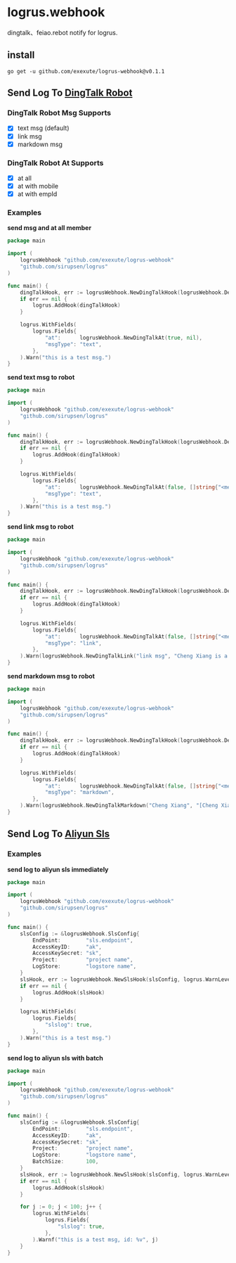 # logrus.webhook

dingtalk、feiao.rebot notify for logrus.

## install

```shell
go get -u github.com/exexute/logrus-webhook@v0.1.1
```

## Send Log To [DingTalk Robot](https://open.dingtalk.com/document/group/call-robot-api-operations)

### DingTalk Robot Msg Supports

- [x] text msg (default)
- [x] link msg
- [x] markdown msg

### DingTalk Robot At Supports

- [x] at all
- [x] at with mobile
- [x] at with empId

### Examples

**send msg and at all member**

```go
package main

import (
	logrusWebhook "github.com/exexute/logrus-webhook"
	"github.com/sirupsen/logrus"
)

func main() {
	dingTalkHook, err := logrusWebhook.NewDingTalkHook(logrusWebhook.DefaultDingTalkApi, "<ding_robot_token>", "<ding_robot_secret>", logrus.WarnLevel)
	if err == nil {
		logrus.AddHook(dingTalkHook)
	}

	logrus.WithFields(
		logrus.Fields{
			"at":      logrusWebhook.NewDingTalkAt(true, nil),
			"msgType": "text",
		},
	).Warn("this is a test msg.")
}

```

**send text msg to robot**

```go
package main

import (
	logrusWebhook "github.com/exexute/logrus-webhook"
	"github.com/sirupsen/logrus"
)

func main() {
	dingTalkHook, err := logrusWebhook.NewDingTalkHook(logrusWebhook.DefaultDingTalkApi, "<ding_robot_token>", "<ding_robot_secret>", logrus.WarnLevel)
	if err == nil {
		logrus.AddHook(dingTalkHook)
	}

	logrus.WithFields(
		logrus.Fields{
			"at":      logrusWebhook.NewDingTalkAt(false, []string{"<member-mobile>"}),
			"msgType": "text",
		},
	).Warn("this is a test msg.")
}

```

**send link msg to robot**

```go
package main

import (
	logrusWebhook "github.com/exexute/logrus-webhook"
	"github.com/sirupsen/logrus"
)

func main() {
	dingTalkHook, err := logrusWebhook.NewDingTalkHook(logrusWebhook.DefaultDingTalkApi, "<ding_robot_token>", "<ding_robot_secret>", logrus.WarnLevel)
	if err == nil {
		logrus.AddHook(dingTalkHook)
	}

	logrus.WithFields(
		logrus.Fields{
			"at":      logrusWebhook.NewDingTalkAt(false, []string{"<member-mobile>"}),
			"msgType": "link",
		},
	).Warn(logrusWebhook.NewDingTalkLink("link msg", "Cheng Xiang is a singer I like very much", "https://img.mp.itc.cn/q_70,c_zoom,w_640/upload/20170615/c37f702fb76e4e64aaa12a85e6b0ae43_th.jpg", "https://baike.baidu.com/item/%E7%A8%8B%E5%93%8D/6058905").String())
}

```

**send markdown msg to robot**

```go
package main

import (
	logrusWebhook "github.com/exexute/logrus-webhook"
	"github.com/sirupsen/logrus"
)

func main() {
	dingTalkHook, err := logrusWebhook.NewDingTalkHook(logrusWebhook.DefaultDingTalkApi, "<ding_robot_token>", "<ding_robot_secret>", logrus.WarnLevel)
	if err == nil {
		logrus.AddHook(dingTalkHook)
	}

	logrus.WithFields(
		logrus.Fields{
			"at":      logrusWebhook.NewDingTalkAt(false, []string{"<member-mobile>"}),
			"msgType": "markdown",
		},
	).Warn(logrusWebhook.NewDingTalkMarkdown("Cheng Xiang", "[Cheng Xiang](https://baike.baidu.com/item/%E7%A8%8B%E5%93%8D/6058905) is a singer I like very much. ![](https://img.mp.itc.cn/q_70,c_zoom,w_640/upload/20170615/c37f702fb76e4e64aaa12a85e6b0ae43_th.jpg)").String())
}

```

## Send Log To [Aliyun Sls](https://help.aliyun.com/document_detail/48869.html)

### Examples

**send log to aliyun sls immediately**

```go
package main

import (
	logrusWebhook "github.com/exexute/logrus-webhook"
	"github.com/sirupsen/logrus"
)

func main() {
	slsConfig := &logrusWebhook.SlsConfig{
		EndPoint:        "sls.endpoint",
		AccessKeyID:     "ak",
		AccessKeySecret: "sk",
		Project:         "project name",
		LogStore:        "logstore name",
	}
	slsHook, err := logrusWebhook.NewSlsHook(slsConfig, logrus.WarnLevel)
	if err == nil {
		logrus.AddHook(slsHook)
	}

	logrus.WithFields(
		logrus.Fields{
			"slslog": true,
		},
	).Warn("this is a test msg.")
}
```

**send log to aliyun sls with batch**

```go
package main

import (
	logrusWebhook "github.com/exexute/logrus-webhook"
	"github.com/sirupsen/logrus"
)

func main() {
	slsConfig := &logrusWebhook.SlsConfig{
		EndPoint:        "sls.endpoint",
		AccessKeyID:     "ak",
		AccessKeySecret: "sk",
		Project:         "project name",
		LogStore:        "logstore name",
		BatchSize:       100,
	}
	slsHook, err := logrusWebhook.NewSlsHook(slsConfig, logrus.WarnLevel)
	if err == nil {
		logrus.AddHook(slsHook)
	}

	for j := 0; j < 100; j++ {
		logrus.WithFields(
			logrus.Fields{
				"slslog": true,
			},
		).Warnf("this is a test msg, id: %v", j)
	}
}
```
